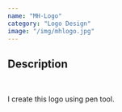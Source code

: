 ```yaml
---
name: "MH-Logo"
category: "Logo Design"
image: "/img/mhlogo.jpg"
---
```


<h2 class='text-xl font-bold'>Description</h2>
<br>
<p>I create this logo using pen tool.</p>